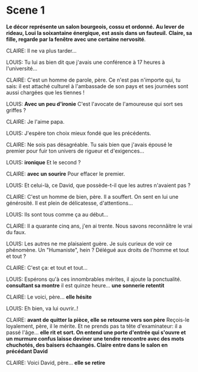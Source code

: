 # Scene 1
__Le décor représente un salon bourgeois, cossu et ordonné.__
__Au lever de rideau, Loui la soixantaine énergique, est assis dans un fauteuil.__
__Claire, sa fille, regarde par la fenêtre avec une certaine nervosité__.

CLAIRE:
Il ne va plus tarder...

LOUIS:
Tu lui as bien dit que j'avais une conférence à 17 heures à l'université...

CLAIRE:
C'est un homme de parole, père.
Ce n'est pas n'importe qui, tu sais:
il est attaché culturel à l'ambassade de son pays et ses journées sont aussi chargées que les tiennes !

LOUIS:
__Avec un peu d'ironie__
C'est l'avocate de l'amoureuse qui sort ses griffes ?

CLAIRE:
Je l'aime papa.

LOUIS:
J'espère ton choix mieux fondé que les précédents.

CLAIRE:
Ne sois pas désagréable.
Tu sais bien que j'avais épousé le premier pour fuir ton univers de rigueur et d'exigences...

LOUIS:
__ironique__
Et le second ?

CLAIRE:
__avec un sourire__
Pour effacer le premier.

LOUIS:
Et celui-là, ce David, que possède-t-il que les autres n'avaient pas ?

CLAIRE:
C'est un homme de bien, père.
Il a souffert.
On sent en lui une générosité.
Il est plein de délicatesse, d'attentions...

LOUIS:
Ils sont tous comme ça au début...

CLAIRE:
Il a quarante cinq ans, j'en ai trente.
Nous savons reconnâitre le vrai du faux.

LOUIS:
Les autres ne me plaisaient guère.
Je suis curieux de voir ce phénomène.
Un "Humaniste", hein ?
Délégué aux droits de l'homme et tout et tout ?

CLAIRE:
C'est ça:
et tout et tout...

LOUIS:
Espérons qu'à ces innombrables mérites, il ajoute la ponctualité.
__consultant sa montre__
il est quinze heure...
__une sonnerie retentit__

CLAIRE:
Le voici, père...
__elle hésite__

LOUIS:
Eh bien, va lui ouvrir..!

CLAIRE:
__avant de quitter la pièce, elle se retourne vers son père__
Reçois-le loyalement, père, il le mérite.
Et ne prends pas ta tête d'examinateur:
il a passé l'âge...
__elle rit et sort. On entend une porte d'entrée qui s'ouvre et un murmure confus laisse deviner une tendre rencontre avec des mots chuchotés, des baisers échaangés. Claire entre dans le salon en précédant David__

CLAIRE:
Voici David, père...
__elle se retire__

